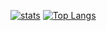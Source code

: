 [![stats](https://github-readme-stats.vercel.app/api?username=masterZSH&show_icons=true&theme=gruvbox)]()
[![Top Langs](https://github-readme-stats.vercel.app/api/top-langs/?username=masterZSH)]()

